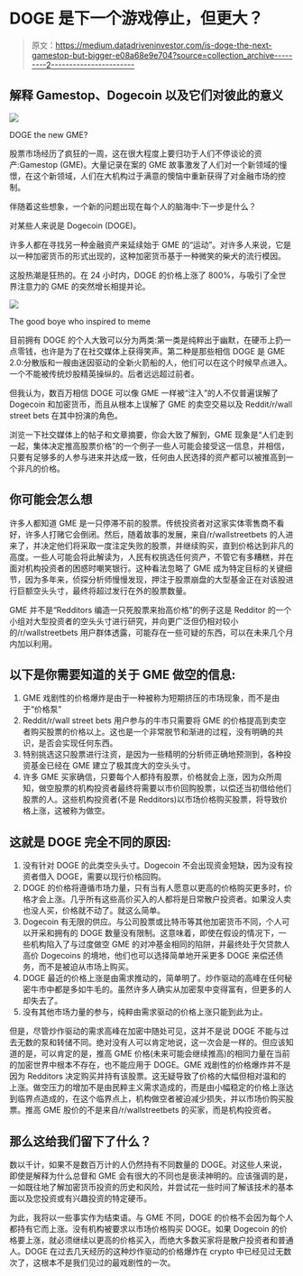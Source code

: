 # DOGE 是下一个游戏停止，但更大？

> 原文：<https://medium.datadriveninvestor.com/is-doge-the-next-gamestop-but-bigger-e08a68e9e704?source=collection_archive---------2----------------------->

## 解释 Gamestop、Dogecoin 以及它们对彼此的意义

![](img/e8c039f93ea84649e6408dd1831288cc.png)

DOGE the new GME?

股票市场经历了疯狂的一周，这在很大程度上要归功于人们不停谈论的资产:Gamestop (GME)。大量记录在案的 GME 故事激发了人们对一个新领域的憧憬，在这个新领域，人们在大机构过于满意的懊恼中重新获得了对金融市场的控制。

伴随着这些想象，一个新的问题出现在每个人的脑海中:下一步是什么？

对某些人来说是 Dogecoin (DOGE)。

许多人都在寻找另一种金融资产来延续始于 GME 的“运动”。对许多人来说，它是以一种加密货币的形式出现的，这种加密货币基于一种微笑的柴犬的流行模因。

这股热潮是狂热的。在 24 小时内，DOGE 的价格上涨了 800%，与吸引了全世界注意力的 GME 的突然增长相提并论。

![](img/ae74cd3fe8d75c21f89872811147ee97.png)

The good boye who inspired to meme

目前拥有 DOGE 的个人大致可以分为两类:第一类是纯粹出于幽默，在硬币上扔一点零钱，也许是为了在社交媒体上获得笑声。第二种是那些相信 DOGE 是 GME 2.0:分散版和一艘由迷因驱动的全新火箭船的人，他们可以在这个时候早点进入。一个不能被传统炒股精英操纵的。后者远远超过前者。

但我认为，数百万相信 DOGE 可以像 GME 一样被“注入”的人不仅普遍误解了 Dogecoin 和加密货币，而且从根本上误解了 GME 的卖空交易以及 Reddit/r/wall street bets 在其中扮演的角色。

浏览一下社交媒体上的帖子和文章摘要，你会大致了解到，GME 现象是“人们走到一起，集体决定推高股票价格”的一个例子一些人可能会接受这一信息，并相信，只要有足够多的人参与进来并达成一致，任何由人民选择的资产都可以被推高到一个非凡的价格。

## 你可能会怎么想

许多人都知道 GME 是一只停滞不前的股票。传统投资者对这家实体零售商不看好，许多人打赌它会倒闭。然后，随着故事的发展，来自/r/wallstreetbets 的人进来了，并决定他们将采取一度注定失败的股票，并继续购买，直到价格达到非凡的高度。一些人可能会将此解读为，人民有权挑选任何资产，不管它有多糟糕，并在面对机构投资者的困惑时嘲笑银行。这种看法忽略了 GME 成为特定目标的关键细节，因为多年来，侦探分析师慢慢发现，押注于股票崩盘的大型基金正在对该股进行巨额空头头寸，最终将超过发行在外的股票数量。

GME 并不是“Redditors 编造一只死股票来抬高价格”的例子这是 Redditor 的一个小组对大型投资者的空头头寸进行研究，并向更广泛但仍相对较小的/r/wallstreetbets 用户群体透露，可能存在一些可疑的东西，可以在未来几个月内加以利用。

## **以下是你需要知道的关于 GME 做空的信息:**

1.  GME 戏剧性的价格爆炸是由于一种被称为短期挤压的市场现象，而不是由于“价格泵”
2.  Reddit/r/wall street bets 用户参与的牛市只需要将 GME 的价格提高到卖空者购买股票的价格以上。这也是一个非常脱节和渐进的过程，没有明确的共识，是否会实现任何东西。
3.  特别挑选这只股票进行注资，是因为一些精明的分析师正确地预测到，各种投资基金已经在 GME 建立了极其庞大的空头头寸。
4.  许多 GME 买家确信，只要每个人都持有股票，价格就会上涨，因为众所周知，做空股票的机构投资者最终将需要以市价回购股票，以偿还当初借给他们股票的人。这些机构投资者(不是 Redditors)以市场价格购买股票，将导致价格上涨，这被称为做空。

## **这就是 DOGE 完全不同的原因:**

1.  没有针对 DOGE 的此类空头头寸。Dogecoin 不会出现资金短缺，因为没有投资者借入 DOGE，需要以现行价格回购。
2.  DOGE 的价格将遵循市场力量，只有当有人愿意以更高的价格购买更多时，价格才会上涨。几乎所有这些高价买入的人都将是日常散户投资者。如果没人卖也没人买，价格就不动了。就这么简单。
3.  Dogecoin 有无限的供应。与公司股票或比特币等其他加密货币不同，个人可以开采和拥有的 DOGE 数量没有限制。这意味着，即使在假设的情况下，一些机构陷入了与过度做空 GME 的对冲基金相同的陷阱，并最终处于欠贷款人高价 Dogecoins 的境地，他们也可以选择简单地开采更多 DOGE 来偿还债务，而不是被迫从市场上购买。
4.  DOGE 最近的价格上涨是由需求推动的，简单明了。炒作驱动的高峰在任何秘密牛市中都是多如牛毛的。虽然许多人确实从加密泵中变得富有，但更多的人却失去了。
5.  没有其他市场力量的参与，纯粹由需求驱动的价格上涨只能到此为止。

但是，尽管炒作驱动的需求高峰在加密中随处可见，这并不是说 DOGE 不能与过去无数的泵和转储不同。绝对没有人可以肯定地说，这一次会是一样的。但应该知道的是，可以肯定的是，推高 GME 价格(未来可能会继续推高)的相同力量在当前的加密世界中根本不存在，也不能应用于 DOGE。GME 戏剧性的价格爆炸并不是因为 Redditors 决定购买并持有该股票。这无疑导致了价格的大幅但相对温和的上涨。做空压力的增加不是由民粹主义需求造成的，而是由小幅稳定的价格上涨达到临界点造成的，在这个临界点上，机构做空者被迫减少损失，并以市场价购买股票。推高 GME 股价的不是来自/r/wallstreetbets 的买家，而是机构投资者。

## 那么这给我们留下了什么？

数以千计，如果不是数百万计的人仍然持有不同数量的 DOGE。对这些人来说，即使是解释为什么总督和 GME 会有很大的不同也是亵渎神明的。应该强调的是，一如既往地了解加密货币投资的历史和风险，并尝试花一些时间了解该技术的基本面以及您投资或有兴趣投资的特定硬币。

为此，我将以一些事实作为结束语。与 GME 不同，DOGE 的价格不会因为每个人都持有它而上涨。没有机构被要求以市场价格购买 DOGE。如果 Dogecoin 的价格要上涨，就必须继续以更高的价格买入，而绝大多数买家将是散户投资者和普通人。DOGE 在过去几天经历的这种炒作驱动的价格爆炸在 crypto 中已经见过无数次了，这根本不是我们见过的最戏剧性的一次。